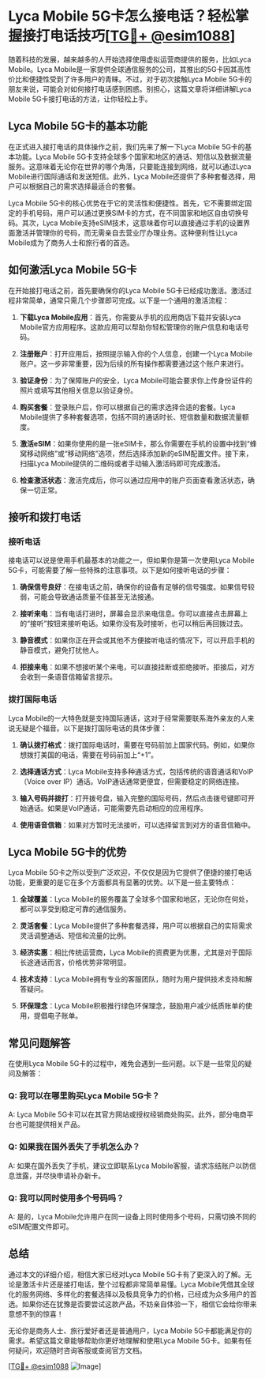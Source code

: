 # Lyca Mobile 5G卡怎么接电话？轻松掌握接打电话技巧[[TG💪+ @esim1088](https://t.me/s/esim1088)]

随着科技的发展，越来越多的人开始选择使用虚拟运营商提供的服务，比如Lyca Mobile。Lyca Mobile是一家提供全球通信服务的公司，其推出的5G卡因其高性价比和便捷性受到了许多用户的青睐。不过，对于初次接触Lyca Mobile 5G卡的朋友来说，可能会对如何接打电话感到困惑。别担心，这篇文章将详细讲解Lyca Mobile 5G卡接打电话的方法，让你轻松上手。

## Lyca Mobile 5G卡的基本功能

在正式进入接打电话的具体操作之前，我们先来了解一下Lyca Mobile 5G卡的基本功能。Lyca Mobile 5G卡支持全球多个国家和地区的通话、短信以及数据流量服务。这意味着无论你在世界的哪个角落，只要能连接到网络，就可以通过Lyca Mobile进行国际通话和发送短信。此外，Lyca Mobile还提供了多种套餐选择，用户可以根据自己的需求选择最适合的套餐。

Lyca Mobile 5G卡的核心优势在于它的灵活性和便捷性。首先，它不需要绑定固定的手机号码，用户可以通过更换SIM卡的方式，在不同国家和地区自由切换号码。其次，Lyca Mobile支持eSIM技术，这意味着你可以直接通过手机的设置界面激活并管理你的号码，而无需亲自去营业厅办理业务。这种便利性让Lyca Mobile成为了商务人士和旅行者的首选。

## 如何激活Lyca Mobile 5G卡

在开始接打电话之前，首先要确保你的Lyca Mobile 5G卡已经成功激活。激活过程非常简单，通常只需几个步骤即可完成。以下是一个通用的激活流程：

1. **下载Lyca Mobile应用**：首先，你需要从手机的应用商店下载并安装Lyca Mobile官方应用程序。这款应用可以帮助你轻松管理你的账户信息和电话号码。

2. **注册账户**：打开应用后，按照提示输入你的个人信息，创建一个Lyca Mobile账户。这一步非常重要，因为后续的所有操作都需要通过这个账户来进行。

3. **验证身份**：为了保障账户的安全，Lyca Mobile可能会要求你上传身份证件的照片或填写其他相关信息以验证身份。

4. **购买套餐**：登录账户后，你可以根据自己的需求选择合适的套餐。Lyca Mobile提供了多种套餐选项，包括不同的通话时长、短信数量和数据流量额度。

5. **激活eSIM**：如果你使用的是一张eSIM卡，那么你需要在手机的设置中找到“蜂窝移动网络”或“移动网络”选项，然后选择添加新的eSIM配置文件。接下来，扫描Lyca Mobile提供的二维码或者手动输入激活码即可完成激活。

6. **检查激活状态**：激活完成后，你可以通过应用中的账户页面查看激活状态，确保一切正常。

## 接听和拨打电话

### 接听电话

接电话可以说是使用手机最基本的功能之一，但如果你是第一次使用Lyca Mobile 5G卡，可能需要了解一些特殊的注意事项。以下是如何接听电话的步骤：

1. **确保信号良好**：在接电话之前，确保你的设备有足够的信号强度。如果信号较弱，可能会导致通话质量不佳甚至无法接通。

2. **接听来电**：当有电话打进时，屏幕会显示来电信息。你可以直接点击屏幕上的“接听”按钮来接听电话。如果你没有及时接听，也可以稍后再回拨过去。

3. **静音模式**：如果你正在开会或其他不方便接听电话的情况下，可以开启手机的静音模式，避免打扰他人。

4. **拒接来电**：如果不想接听某个来电，可以直接挂断或拒绝接听。拒接后，对方会收到一条语音信箱留言提示。

### 拨打国际电话

Lyca Mobile的一大特色就是支持国际通话，这对于经常需要联系海外亲友的人来说无疑是个福音。以下是拨打国际电话的具体步骤：

1. **确认拨打格式**：拨打国际电话时，需要在号码前加上国家代码。例如，如果你想拨打美国的电话，需要在号码前加上“+1”。

2. **选择通话方式**：Lyca Mobile支持多种通话方式，包括传统的语音通话和VoIP（Voice over IP）通话。VoIP通话通常更便宜，但需要稳定的网络连接。

3. **输入号码并拨打**：打开拨号盘，输入完整的国际号码，然后点击拨号键即可开始通话。如果是VoIP通话，可能需要先启动相应的应用程序。

4. **使用语音信箱**：如果对方暂时无法接听，可以选择留言到对方的语音信箱中。

## Lyca Mobile 5G卡的优势

Lyca Mobile 5G卡之所以受到广泛欢迎，不仅仅是因为它提供了便捷的接打电话功能，更重要的是它在多个方面都具有显著的优势。以下是一些主要特点：

1. **全球覆盖**：Lyca Mobile的服务覆盖了全球多个国家和地区，无论你在何处，都可以享受到稳定可靠的通信服务。

2. **灵活套餐**：Lyca Mobile提供了多种套餐选择，用户可以根据自己的实际需求灵活调整通话、短信和流量的比例。

3. **经济实惠**：相比传统运营商，Lyca Mobile的资费更为优惠，尤其是对于国际长途通话而言，价格优势非常明显。

4. **技术支持**：Lyca Mobile拥有专业的客服团队，随时为用户提供技术支持和解答疑问。

5. **环保理念**：Lyca Mobile积极推行绿色环保理念，鼓励用户减少纸质账单的使用，提倡电子账单。

## 常见问题解答

在使用Lyca Mobile 5G卡的过程中，难免会遇到一些问题。以下是一些常见的疑问及解答：

### Q: 我可以在哪里购买Lyca Mobile 5G卡？

A: Lyca Mobile 5G卡可以在其官方网站或授权经销商处购买。此外，部分电商平台也可能提供相关产品。

### Q: 如果我在国外丢失了手机怎么办？

A: 如果在国外丢失了手机，建议立即联系Lyca Mobile客服，请求冻结账户以防信息泄露，并尽快申请补办新卡。

### Q: 我可以同时使用多个号码吗？

A: 是的，Lyca Mobile允许用户在同一设备上同时使用多个号码，只需切换不同的eSIM配置文件即可。

## 总结

通过本文的详细介绍，相信大家已经对Lyca Mobile 5G卡有了更深入的了解。无论是激活卡片还是接打电话，整个过程都非常简单易懂。Lyca Mobile凭借其全球化的服务网络、多样化的套餐选择以及极具竞争力的价格，已经成为众多用户的首选。如果你还在犹豫是否要尝试这款产品，不妨亲自体验一下，相信它会给你带来意想不到的惊喜！

无论你是商务人士、旅行爱好者还是普通用户，Lyca Mobile 5G卡都能满足你的需求。希望这篇文章能够帮助你更好地理解和使用Lyca Mobile 5G卡。如果有任何疑问，欢迎随时咨询客服或查阅官方文档。

[[TG💪+ @esim1088](https://t.me/s/esim1088) ![Image](https://i.postimg.cc/4NQfJmqS/Snipaste-2025-05-13-00-14-12.png)]